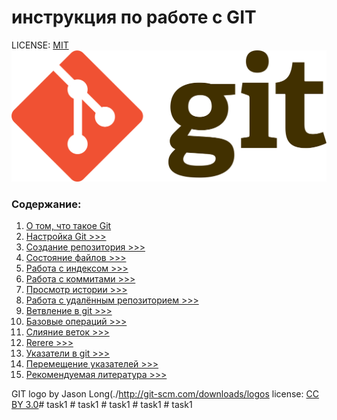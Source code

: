 # инструкция по работе с GIT

LICENSE: [MIT](./licence.md) 
![git-logo](./Git-logo.svg.png)


### Содержание:

1. [О том, что такое Git](./info.md)
2. [Настройка Git >>>](./settings.md)
3. [Создание репозитория >>>](./repos.md)
4. [Состояние файлов >>>](./files.md)
5. [Работа с индексом >>>](./work.md)
6. [Работа с коммитами >>>](./commit.md)
7. [ Просмотр истории >>>](./history.md)
8. [Работа с удалённым репозиторием >>>](./host_repos.md)
9. [Ветвление в git >>>](./branch.md)
10. [Базовые операций >>>](operitions.md)
11. [Слияние веток >>>](./branch1.md)
12. [Rerere >>>](./rerere.md)
13. [Указатели в git >>>](./cursors.md)
14. [Перемещение указателей >>>](./move_cursors.md)
15. [Рекомендуемая литература >>>](./boocks.md)


GIT logo by Jason Long(./http://git-scm.com/downloads/logos
license: [CC BY 3.0](https://creativecommons.org/licenses/by/3.0)#   t a s k 1 
 
 #   t a s k 1 
 
 #   t a s k 1 
 
 #   t a s k 1 
 
 #   t a s k 1 
 
 